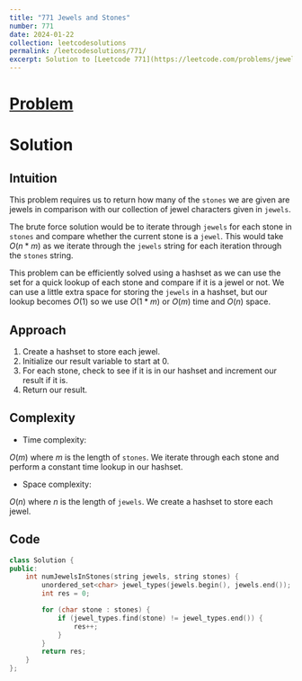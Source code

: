 ```yaml
---
title: "771 Jewels and Stones"
number: 771
date: 2024-01-22
collection: leetcodesolutions
permalink: /leetcodesolutions/771/
excerpt: Solution to [Leetcode 771](https://leetcode.com/problems/jewels-and-stones/description/)
---
```

# [Problem](https://leetcode.com/problems/jewels-and-stones/description/)

# Solution

## Intuition
<!-- Describe your first thoughts on how to solve this problem. -->
This problem requires us to return how many of the `stones` we are given are jewels in comparison with our collection of jewel characters given in `jewels`.

The brute force solution would be to iterate through `jewels` for each stone in `stones` and compare whether the current stone is a `jewel`. This would take $O(n*m)$ as we iterate through the `jewels` string for each iteration through the `stones` string.

This problem can be efficiently solved using a hashset as we can use the set for a quick lookup of each stone and compare if it is a jewel or not. We can use a little extra space for storing the `jewels` in a hashset, but our lookup becomes $O(1)$ so we use $O(1*m)$ or $O(m)$ time and $O(n)$ space.

## Approach
<!-- Describe your approach to solving the problem. -->
1. Create a hashset to store each jewel.
2. Initialize our result variable to start at 0.
3. For each stone, check to see if it is in our hashset and increment our result if it is.
4. Return our result.

## Complexity
- Time complexity:
<!-- Add your time complexity here, e.g. $$O(n)$$ -->
$O(m)$ where $m$ is the length of `stones`. We iterate through each stone and perform a constant time lookup in our hashset.
- Space complexity:
<!-- Add your space complexity here, e.g. $$O(n)$$ -->
$O(n)$ where $n$ is the length of `jewels`. We create a hashset to store each jewel.

## Code
```C++
class Solution {
public:
    int numJewelsInStones(string jewels, string stones) {
        unordered_set<char> jewel_types(jewels.begin(), jewels.end());
        int res = 0;

        for (char stone : stones) {
            if (jewel_types.find(stone) != jewel_types.end()) {
                res++;
            }
        }
        return res;
    }
};
```